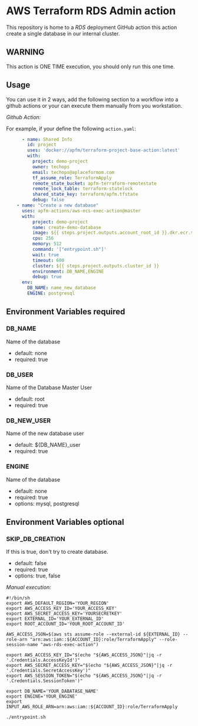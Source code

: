 AWS Terraform RDS Admin action
============================
This repository is home to a _RDS_ deployment GitHub action this action create a single database in our internal cluster.

WARNING
-------

This action is ONE TIME execution, you should only run this one time.

Usage
-----
You can use it in 2 ways, add the following section to a workflow into a github actions or your can execute them manually from you workstation.

*Github Action:*

For example, if your define the following `action.yaml`:
```yaml
      - name: Shared Info
        id: project
        uses: 'docker://apfm/terraform-project-base-action:latest'
        with:
          project: demo-project
          owner: techops
          email: techops@aplaceformom.com
          tf_assume_role: TerraformApply
          remote_state_bucket: apfm-terraform-remotestate
          remote_lock_table: terraform-statelock
          shared_state_key: terraform/apfm.tfstate
          debug: false
    - name: "Create a new database"
      uses: apfm-actions/aws-ecs-exec-action@master
      with:
          project: demo-project
          name: create-demo-database
          image: ${{ steps.project.outputs.account_root_id }}.dkr.ecr.${{ steps.project.outputs.network_region }}.amazonaws.com/aws-rds-admin-action:latest
          cpu: 256
          memory: 512
          command: '["entrypoint.sh"]'
          wait: true
          timeout: 600
          cluster: ${{ steps.project.outputs.cluster_id }}
          environment: DB_NAME,ENGINE
          debug: true
      env:
        DB_NAME: name_new_database
        ENGINE: postgresql
```

## Environment Variables required

### DB_NAME
Name of the database
- default: none
- required: true

### DB_USER
Name of the Database Master User
- default: root
- required: true

### DB_NEW_USER
Name of the new database user
- default: ${DB_NAME}_user
- required: true

### ENGINE
Name of the database
- default: none
- required: true
- options: mysql, postgresql

## Environment Variables optional

### SKIP_DB_CREATION
If this is true, don't try to create database.
- default: false
- required: true
- options: true, false

*Manual execution:*

```
#!/bin/sh
export AWS_DEFAULT_REGION='YOUR_REGION'
export AWS_ACCESS_KEY_ID='YOUR_ACCESS_KEY'
export AWS_SECRET_ACCESS_KEY='YOURSECRETKEY'
export EXTERNAL_ID='YOUR_EXTERNAL_ID'
export ROOT_ACCOUNT_ID='YOUR_ROOT_ACCOUNT_ID'

AWS_ACCESS_JSON=$(aws sts assume-role --external-id ${EXTERNAL_ID} --role-arn "arn:aws:iam::${ACCOUNT_ID}:role/TerraformApply" --role-session-name "aws-rds-exec-action")

export AWS_ACCESS_KEY_ID="$(echo "${AWS_ACCESS_JSON}"|jq -r '.Credentials.AccessKeyId')"
export AWS_SECRET_ACCESS_KEY="$(echo "${AWS_ACCESS_JSON}"|jq -r '.Credentials.SecretAccessKey')"
export AWS_SESSION_TOKEN="$(echo "${AWS_ACCESS_JSON}"|jq -r '.Credentials.SessionToken')"

export DB_NAME='YOUR_DABATASE_NAME'
export ENGINE='YOUR_ENGINE'
export INPUT_AWS_ROLE_ARN=arn:aws:iam::${ACCOUNT_ID}:role/TerraformApply

./entrypoint.sh
```
